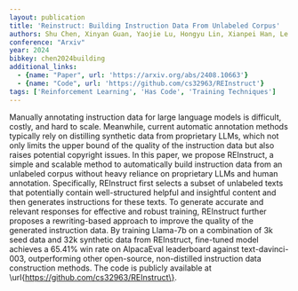 ```yaml
---
layout: publication
title: 'Reinstruct: Building Instruction Data From Unlabeled Corpus'
authors: Shu Chen, Xinyan Guan, Yaojie Lu, Hongyu Lin, Xianpei Han, Le Sun
conference: "Arxiv"
year: 2024
bibkey: chen2024building
additional_links:
  - {name: "Paper", url: 'https://arxiv.org/abs/2408.10663'}
  - {name: "Code", url: 'https://github.com/cs32963/REInstruct'}
tags: ['Reinforcement Learning', 'Has Code', 'Training Techniques']
---
```

Manually annotating instruction data for large language models is difficult,
costly, and hard to scale. Meanwhile, current automatic annotation methods
typically rely on distilling synthetic data from proprietary LLMs, which not
only limits the upper bound of the quality of the instruction data but also
raises potential copyright issues. In this paper, we propose REInstruct, a
simple and scalable method to automatically build instruction data from an
unlabeled corpus without heavy reliance on proprietary LLMs and human
annotation. Specifically, REInstruct first selects a subset of unlabeled texts
that potentially contain well-structured helpful and insightful content and
then generates instructions for these texts. To generate accurate and relevant
responses for effective and robust training, REInstruct further proposes a
rewriting-based approach to improve the quality of the generated instruction
data. By training Llama-7b on a combination of 3k seed data and 32k synthetic
data from REInstruct, fine-tuned model achieves a 65.41% win rate on
AlpacaEval leaderboard against text-davinci-003, outperforming other
open-source, non-distilled instruction data construction methods. The code is
publicly available at \url\{https://github.com/cs32963/REInstruct\}.
